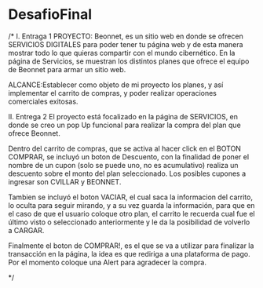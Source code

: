 # DesafioFinal
/*  I. Entraga 1
PROYECTO: Beonnet, es un sitio web en donde se ofrecen SERVICIOS DIGITALES para poder 
tener tu página web y de esta manera mostrar todo lo que quieras compartir con el mundo cibernético.
En la página de Servicios, se muestran los distintos planes que ofrece el equipo de Beonnet para armar 
un sitio web.

ALCANCE:Establecer como objeto de mi proyecto los planes, y así implementar el carrito de compras,
 y poder realizar operaciones comerciales exitosas.
 
   II. Entrega 2
El proyecto está focalizado en la página de SERVICIOS, en donde se creo un pop Up funcional para realizar la compra
del plan que ofrece Beonnet. 

Dentro del carrito de compras, que se activa al hacer click en el BOTON COMPRAR, se incluyó un boton de Descuento,
con la finalidad de poner el nombre de un cupon (solo se puede uno, no es acumulativo) realiza un descuento sobre el monto del 
plan seleccionado. Los posibles cupones a ingresar son CVILLAR y BEONNET.

Tambien se incluyó el boton VACIAR, el cual saca la informacion del carrito, lo oculta para seguir mirando, y a su vez guarda la información,
para que en el caso de que el usuario coloque otro plan, el carrito le recuerda cual fue el último visto o seleccionado anteriormente
y le da la posibilidad de volverlo a CARGAR.

Finalmente el boton de COMPRAR!, es el que se va a utilizar para finalizar la transacción en la página, la idea es que rediriga a una plataforma
de pago. Por el momento coloque una Alert para agradecer la compra.

*/




